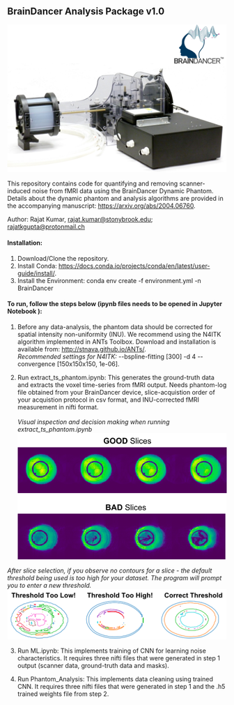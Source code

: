 ## BrainDancer Analysis Package v1.0

![BrainDancer](https://github.com/RajatKGupta/fMRI_BrainDancer/blob/master/assets/cover.png)

This repository contains code for quantifying and removing scanner-induced noise from fMRI data using the BrainDancer Dynamic Phantom. Details about the dynamic phantom and analysis algorithms are provided in the accompanying manuscript: https://arxiv.org/abs/2004.06760.


Author: Rajat Kumar, rajat.kumar@stonybrook.edu; rajatkgupta@protonmail.ch


#### Installation:
1) Download/Clone the repository.
2) Install Conda: https://docs.conda.io/projects/conda/en/latest/user-guide/install/. 
3) Install the Environment: conda env create  -f environment.yml -n BrainDancer

#### To run, follow the steps below (ipynb files needs to be opened in Jupyter Notebook ):
1) Before any data-analysis, the phantom data should be corrected for spatial intensity non-uniformity (INU). We recommend using the N4ITK algorithm implemented in ANTs Toolbox. Download and installation is available from: http://stnava.github.io/ANTs/. <br/>
*Recommended settings for N4ITK:* --bspline-fitting [300] -d 4 --convergence [150x150x150, 1e-06]. 

2) Run extract_ts_phantom.ipynb: This generates the ground-truth data and extracts the voxel time-series from fMRI output. Needs phantom-log file obtained from your BrainDancer device, slice-acquistion order of your acquistion protocol in csv format, and INU-corrected fMRI measurement in nifti format.<br/> <br/>
*Visual inspection and decision making when running extract_ts_phantom.ipynb*
![BrainDancer](https://github.com/RajatKGupta/fMRI_BrainDancer/blob/master/assets/slices.png)

*After slice selection, if you observe no contours for a slice - the default threshold being used is too high for your dataset. The program will prompt you to enter a new threshold.*
![BrainDancer](https://github.com/RajatKGupta/fMRI_BrainDancer/blob/master/assets/thresholding.png)

3) Run ML.ipynb: This implements training of CNN for learning noise characteristics. It requires three nifti files that were generated in step 1 output (scanner data, ground-truth data and masks). 

4) Run Phantom_Analysis: This implements data cleaning using trained CNN. It requires three nifti files that were generated in step 1 and the .h5 trained weights file from step 2. 
